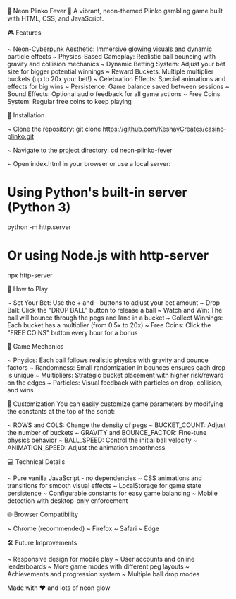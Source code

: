 🌟 Neon Plinko Fever 🌟
A vibrant, neon-themed Plinko gambling game built with HTML, CSS, and JavaScript.

🎮 Features

~ Neon-Cyberpunk Aesthetic: Immersive glowing visuals and dynamic particle effects
~ Physics-Based Gameplay: Realistic ball bouncing with gravity and collision mechanics
~ Dynamic Betting System: Adjust your bet size for bigger potential winnings
~ Reward Buckets: Multiple multiplier buckets (up to 20x your bet!)
~ Celebration Effects: Special animations and effects for big wins
~ Persistence: Game balance saved between sessions
~ Sound Effects: Optional audio feedback for all game actions
~ Free Coins System: Regular free coins to keep playing

🚀 Installation

~ Clone the repository:
git clone https://github.com/KeshavCreates/casino-plinko.git

~ Navigate to the project directory:
cd neon-plinko-fever

~ Open index.html in your browser or use a local server:
# Using Python's built-in server (Python 3)
python -m http.server

# Or using Node.js with http-server
npx http-server


🎯 How to Play

~ Set Your Bet: Use the + and - buttons to adjust your bet amount
~ Drop Ball: Click the "DROP BALL" button to release a ball
~ Watch and Win: The ball will bounce through the pegs and land in a bucket
~ Collect Winnings: Each bucket has a multiplier (from 0.5x to 20x)
~ Free Coins: Click the "FREE COINS" button every hour for a bonus

🎲 Game Mechanics

~ Physics: Each ball follows realistic physics with gravity and bounce factors
~ Randomness: Small randomization in bounces ensures each drop is unique
~ Multipliers: Strategic bucket placement with higher risk/reward on the edges
~ Particles: Visual feedback with particles on drop, collision, and wins

🔧 Customization
You can easily customize game parameters by modifying the constants at the top of the script:

~ ROWS and COLS: Change the density of pegs
~ BUCKET_COUNT: Adjust the number of buckets
~ GRAVITY and BOUNCE_FACTOR: Fine-tune physics behavior
~ BALL_SPEED: Control the initial ball velocity
~ ANIMATION_SPEED: Adjust the animation smoothness

💻 Technical Details

~ Pure vanilla JavaScript - no dependencies
~ CSS animations and transitions for smooth visual effects
~ LocalStorage for game state persistence
~ Configurable constants for easy game balancing
~ Mobile detection with desktop-only enforcement

🌐 Browser Compatibility

~ Chrome (recommended)
~ Firefox
~ Safari
~ Edge

🛠️ Future Improvements

 ~ Responsive design for mobile play
 ~ User accounts and online leaderboards
 ~ More game modes with different peg layouts
 ~ Achievements and progression system
 ~ Multiple ball drop modes

Made with ❤️ and lots of neon glow
